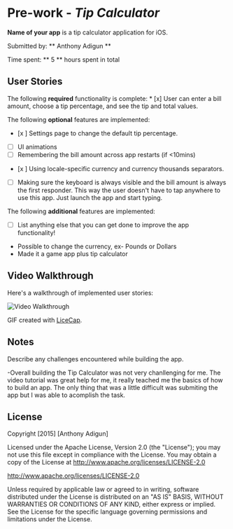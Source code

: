 # Pre-work - *Tip Calculator* 
 
**Name of your app** is a tip calculator application for iOS.  

Submitted by: ** Anthony Adigun **  

Time spent: ** 5 ** hours spent in total  

## User Stories  

The following **required** functionality is complete: * [x] User can enter a bill amount, choose a tip percentage, and see the tip and total values.  

The following **optional** features are implemented: 
* [x ] Settings page to change the default tip percentage. 
* [ ] UI animations 
* [ ] Remembering the bill amount across app restarts (if <10mins) 
* [x ] Using locale-specific currency and currency thousands separators. 
* [ ] Making sure the keyboard is always visible and the bill amount is always the first responder. This way the user doesn't have to tap anywhere to use this app. Just launch the app and start typing.  

The following **additional** features are implemented:  

- [ ] List anything else that you can get done to improve the app functionality!  
- Possible to change the currency, ex- Pounds or Dollars
- Made it a game app plus tip calculator

## Video Walkthrough   

Here's a walkthrough of implemented user stories:  

<img src='http://imgur.com/vBJbxz5.gif' title='Video Walkthrough' width='' alt='Video Walkthrough' />  

GIF created with [LiceCap](http://www.cockos.com/licecap/). 
 
## Notes  

Describe any challenges encountered while building the app. 

-Overall building the Tip Calculator was not very chanllenging for me. The video tutorial was great help for me, it really teached me the basics of how to build an app. The only thing that was a little difficult was submiting the app but I was able to acomplish the task. 

## License      

Copyright [2015] [Anthony Adigun]      

Licensed under the Apache License, Version 2.0 (the "License");     you may not use this file except in compliance with the License.     You may obtain a copy of the License at          http://www.apache.org/licenses/LICENSE-2.0

http://www.apache.org/licenses/LICENSE-2.0      

Unless required by applicable law or agreed to in writing, software     distributed under the License is distributed on an "AS IS" BASIS,     WITHOUT WARRANTIES OR CONDITIONS OF ANY KIND, either express or implied.     See the License for the specific language governing permissions and     limitations under the License.


